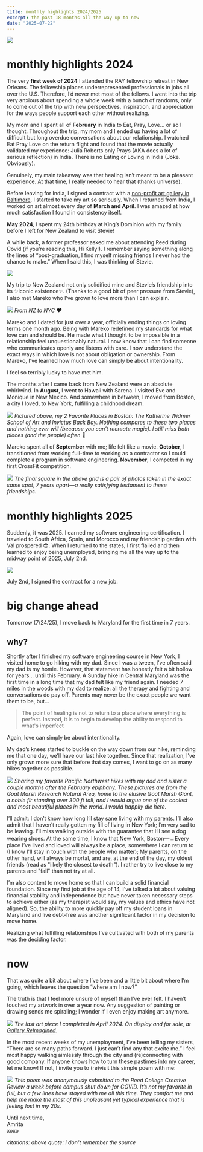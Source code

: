 ```yaml
---
title: monthly highlights 2024/2025
excerpt: the past 18 months all the way up to now
date: "2025-07-22"
---
```


![](/images/header.png)

# monthly highlights 2024

The very **first week of 2024** I attended the RAY fellowship retreat in New Orleans. The fellowship places underrepresented professionals in jobs all over the U.S. Therefore, I’d never met most of the fellows. I went into the trip very anxious about spending a whole week with a bunch of randoms, only to come out of the trip with new perspectives, inspiration, and appreciation for the ways people support each other without realizing.

My mom and I spent all of **February** in India to Eat, Pray, Love… or so I thought. Throughout the trip, my mom and I ended up having a lot of difficult but long overdue conversations about our relationship. I watched Eat Pray Love on the return flight and found that the movie actually validated my experience: Julia Roberts only Prays (AKA does a lot of serious reflection) in India. There is no Eating or Loving in India (Joke. Obviously).

Genuinely, my main takeaway was that healing isn’t meant to be a pleasant experience. At that time, I really needed to hear that (thanks universe).

Before leaving for India, I signed a contract with a [non-profit art gallery in Baltimore](https://galleryreimagined.org/artists/). I started to take my art so seriously. When I returned from India, I worked on art almost every day of **March and April**. I was amazed at how much satisfaction I found in consistency itself.

**May 2024**, I spent my 24th birthday at King’s Dominion with my family before I left for New Zealand to visit Stevie!

A while back, a former professor asked me about attending Reed during Covid (if you’re reading this, Hi Kelly!). I remember saying something along the lines of “post-graduation, I find myself missing friends I never had the chance to make.” When I said this, I was thinking of Stevie.

![](/images/stevie.png)

My trip to New Zealand not only solidified mine and Stevie’s friendship into its ✨iconic existence✨. (Thanks to a good bit of peer pressure from Stevie), I also met Mareko who I’ve grown to love more than I can explain.

![](/images/leko.png)
_From NZ to NYC ❤️_

Mareko and I dated for just over a year, officially ending things on loving terms one month ago. Being with Mareko redefined my standards for what love can and should be. He made what I thought to be impossible in a relationship feel unquestionably natural. I now know that I can find someone who communicates openly and listens with care. I now understand the exact ways in which love is not about obligation or ownership. From Mareko, I’ve learned how much love can simply be about intentionality.

I feel so terribly lucky to have met him.

The months after I came back from New Zealand were an absolute whirlwind. In **August**, I went to Hawaii with Sarena. I visited Eve and Monique in New Mexico. And somewhere in between, I moved from Boston, a city I loved, to New York, fulfilling a childhood dream.

![](/images/bosFam.png)
_Pictured above, my 2 Favorite Places in Boston: The Katherine Widmer School of Art and Invictus Back Bay. Nothing compares to these two places and nothing ever will (because you can’t recreate magic). I still miss both places (and the people) often_ 🥲

Mareko spent all of **September** with me; life felt like a movie. **October**, I transitioned from working full-time to working as a contractor so I could complete a program in software engineering. **November**, I competed in my first CrossFit competition.

![](/images/2024grid.png)
_The final square in the above grid is a pair of photos taken in the exact same spot, 7 years apart—a really satisfying testament to these friendships._

# monthly highlights 2025

Suddenly, it was 2025. I earned my software engineering certification. I traveled to South Africa, Spain, and Morocco and my friendship garden with Val prospered 😎. When I returned to the states, I first flailed and then learned to enjoy being unemployed, bringing me all the way up to the midway point of 2025, July 2nd.

![](/images/2025grid.png)

July 2nd, I signed the contract for a new job.

# big change ahead

Tomorrow (7/24/25), I move back to Maryland for the first time in 7 years.

## why?

Shortly after I finished my software engineering course in New York, I visited home to go hiking with my dad. Since I was a tween, I’ve often said my dad is my homie. However, that statement has honestly felt a bit hollow for years… until this February. A Sunday hike in Central Maryland was the first time in a long time that my dad felt like my friend again. I needed 7 miles in the woods with my dad to realize: all the therapy and fighting and conversations do pay off. Parents may never be the exact people we want them to be, but…

> The point of healing is not to return to a place where everything is perfect. Instead, it is to begin to develop the ability to respond to what's imperfect

Again, love can simply be about intentionality.

My dad’s knees started to buckle on the way down from our hike, reminding me that one day, we’ll have our last hike together. Since that realization, I’ve only grown more sure that before that day comes, I want to go on as many hikes together as possible.

![](/images/pdxFam.png)
_Sharing my favorite Pacific Northwest hikes with my dad and sister a couple months after the February epiphany. These pictures are from the Goat Marsh Research Natural Area, home to the elusive Goat Marsh Giant, a noble fir standing over 300 ft tall, and I would argue one of the coolest and most beautiful places in the world. I would happily die here._

I’ll admit: I don’t know how long I’ll stay sane living with my parents. I’ll also admit that I haven’t really gotten my fill of living in New York; I’m very sad to be leaving. I’ll miss walking outside with the guarantee that I’ll see a dog wearing shoes. At the same time, I know that New York, Boston—﹘Every place I’ve lived and loved will always be a place, somewhere I can return to (I know I'll stay in touch with the people who matter); My parents, on the other hand, will always be mortal, and are, at the end of the day, my oldest friends (read as "likely the closest to death"). I rather try to live close to my parents and "fail" than not try at all.

I’m also content to move home so that I can build a solid financial foundation. Since my first job at the age of 14, I’ve talked a lot about valuing financial stability and independence but have never taken necessary steps to achieve either (as my therapist would say, my values and ethics have not aligned). So, the ability to more quickly pay off my student loans in Maryland and live debt-free was another significant factor in my decision to move home.

Realizing what fulfilling relationships I’ve cultivated with both of my parents was the deciding factor.

# now

That was quite a bit about where I’ve been and a little bit about where I’m going, which leaves the question “where am I now?”

The truth is that I feel more unsure of myself than I’ve ever felt. I haven’t touched my artwork in over a year now. Any suggestion of painting or drawing sends me spiraling; I wonder if I even enjoy making art anymore.

![](/images/pretzel.png)
_The last art piece I completed in April 2024. On display and for sale, at [Gallery ReImagined](https://galleryreimagined.org/artists/)._

In the most recent weeks of my unemployment, I’ve been telling my sisters, “There are so many paths forward. I just can’t find any that excite me.” I feel most happy walking aimlessly through the city and (re)connecting with good company. If anyone knows how to turn these pastimes into my career, let me know! If not, I invite you to (re)visit this simple poem with me:

![](/images/gettingLost.png)
_This poem was anonymously submitted to the Reed College Creative Review a week before campus shut down for COVID. It’s not my favorite in full, but a few lines have stayed with me all this time. They comfort me and help me make the most of this unpleasant yet typical experience that is feeling lost in my 20s._

Until next time,\
Amrita\
xoxo

_citations:_
_above quote: i don't remember the source_

